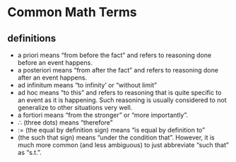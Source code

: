 # Common Math Terms

## definitions
  * a priori means “from before the fact” and refers to reasoning done before an event happens.
  * a posteriori means “from after the fact” and refers to reasoning done after an event happens.
  * ad infinitum means “to infinity’ or “without limit”
  * ad hoc means “to this” and refers to reasoning that is quite specific to an event as it is
    happening. Such reasoning is usually considered to not generalize to other situations very
    well.
  * a fortiori means “from the stronger” or “more importantly”.
  * ∴ (three dots) means “therefore”
  * := (the equal by definition sign) means “is equal by definition to”
  *  (the such that sign) means “under the condition that”. However, it is much more common
(and less ambiguous) to just abbreviate “such that” as “s.t.”.
